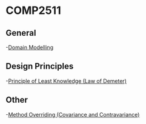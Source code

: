 # COMP2511
## General
-[Domain Modelling](domain_modelling.md)

## Design Principles
-[Principle of Least Knowledge (Law of Demeter)](law_of_demeter.md)

## Other
-[Method Overriding (Covariance and Contravariance)](method_overriding.md)
